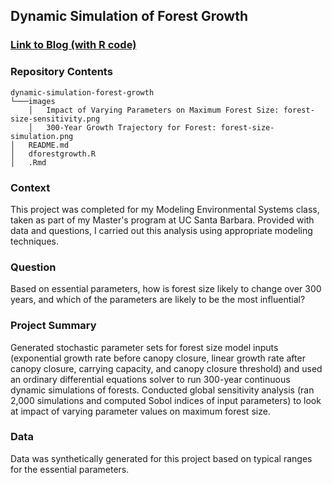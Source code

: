 ## Dynamic Simulation of Forest Growth

### [Link to Blog (with R code)](https://linusghanadan.github.io/blog/2024-6-10-post/)

### Repository Contents
    dynamic-simulation-forest-growth
    └───images
        │   Impact of Varying Parameters on Maximum Forest Size: forest-size-sensitivity.png
        │   300-Year Growth Trajectory for Forest: forest-size-simulation.png
    │   README.md
    │   dforestgrowth.R
    │   .Rmd

### Context

This project was completed for my Modeling Environmental Systems class, taken as part of my Master's program at UC Santa Barbara. Provided with data and questions, I carried out this analysis using appropriate modeling techniques.

### Question

Based on essential parameters, how is forest size likely to change over 300 years, and which of the parameters are likely to be the most influential?

### Project Summary

Generated stochastic parameter sets for forest size model inputs (exponential growth rate before canopy closure, linear growth rate after canopy closure, carrying capacity, and canopy closure threshold) and used an ordinary differential equations solver to run 300-year continuous dynamic simulations of forests. Conducted global sensitivity analysis (ran 2,000 simulations and computed Sobol indices of input parameters) to look at impact of varying parameter values on maximum forest size.

### Data

Data was synthetically generated for this project based on typical ranges for the essential parameters.
